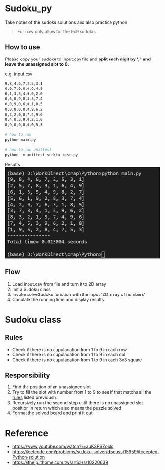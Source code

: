 # Sudoku_py
Take notes of the sudoku solutions and also practice python

> For now only allow for the 9x9 sudoku.

## How to use 
Please copy your sudoku to input.csv file and __split each digit by "," and leave the unassigned slot to 0.__

e.g. input.csv
```sh
9,8,4,6,7,2,5,3,1
0,0,7,0,0,0,6,4,9
6,1,3,5,4,9,0,2,0
0,6,0,9,0,8,3,7,4
0,0,9,0,6,0,1,8,5
0,0,8,0,0,0,9,6,2
0,3,2,0,0,7,4,9,6
0,4,0,3,9,0,2,1,0
0,9,0,0,0,0,0,5,3
```

```python
# how to run
python main.py

# how to run unittest
python -m unittest sudoku_test.py
```

Results
![sample image](./results/202202211046.jpg)

## Flow
1. Load input.csv from file and turn it to 2D array 
2. Init a Sudoku class
3. Invoke solveSudoku function with the input '2D array of numbers'
4. Caculate the running time and display results

# Sudoku class
## Rules
- Check if there is no dupulacation from 1 to 9 in each row
- Check if there is no dupulacation from 1 to 9 in each col
- Check if there is no dupulacation from 1 to 9 in each 3x3 square
## Responsibility
1. Find the position of an unassigned slot
2. Try to fill the slot with number from 1 to 9 to see if that matchs all the [rules](###Rules) listed previously. 
3. Recursively run the second step until there is no unassigned slot position in return which also means the puzzle solved
4. Format the solved board and print it out

# Reference
- https://www.youtube.com/watch?v=auK3PSZoidc
- https://leetcode.com/problems/sudoku-solver/discuss/15959/Accepted-Python-solution
- https://ithelp.ithome.com.tw/articles/10220639